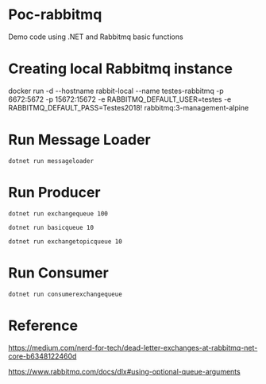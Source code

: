 # Poc-rabbitmq

Demo code using .NET and Rabbitmq basic functions

# Creating local Rabbitmq instance

docker run -d --hostname rabbit-local --name testes-rabbitmq -p 6672:5672 -p 15672:15672 -e RABBITMQ_DEFAULT_USER=testes -e RABBITMQ_DEFAULT_PASS=Testes2018! rabbitmq:3-management-alpine

# Run Message Loader

```
dotnet run messageloader
```

# Run Producer
```
dotnet run exchangequeue 100
```

```
dotnet run basicqueue 10
```

```
dotnet run exchangetopicqueue 10
```

# Run Consumer

```
dotnet run consumerexchangequeue
```

# Reference

https://medium.com/nerd-for-tech/dead-letter-exchanges-at-rabbitmq-net-core-b6348122460d

https://www.rabbitmq.com/docs/dlx#using-optional-queue-arguments

